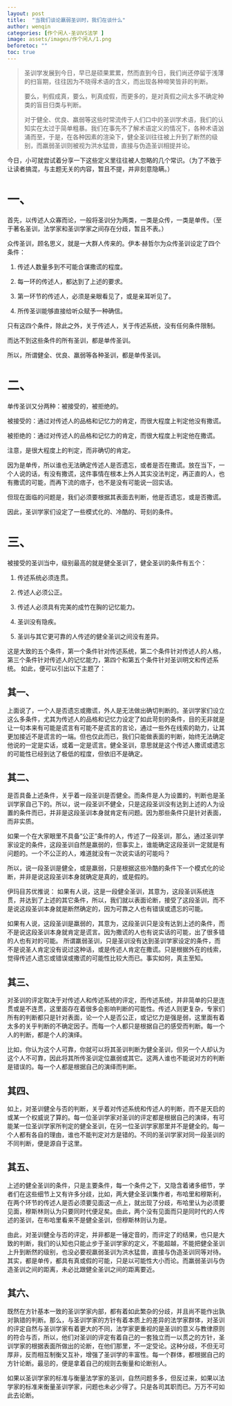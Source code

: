 ```yaml
---
layout: post
title:  "当我们谈论羸弱圣训时，我们在谈什么"
author: wenqin
categories: [作个闲人-圣训VS法学 ]
image: assets/images/作个闲人/1.png
beforetoc: ""
toc: true
---
```


> 圣训学发展到今日，早已是硕果累累，然而直到今日，我们尚还停留于浅薄的扫盲期，往往因为不晓得术语的含义，而出现各种啼笑皆非的判断。
>
> 要么，判假成真，要么，判真成假，而更多的，是对真假之间太多不确定种类的盲目归类与判断。
>
> 对于健全、优良、羸弱等这些时常流传于人们口中的圣训学术语，我们的认知实在太过于简单粗暴。我们在事先不了解术语定义的情况下，各种术语汹涌而至，于是，在各种因素的渲染下，健全圣训往往被上升到了断然的级别，而羸弱圣训则被视为洪水猛兽，直接与伪造圣训相提并论。

今日，小可就尝试着分享一下这些定义里往往被人忽略的几个常识。（为了不致于让读者搞混，与主题无关的内容，暂且不提，并非刻意隐瞒。）
# 一、

首先，以传述人众寡而论，一般将圣训分为两类，一类是众传，一类是单传。（至于著名圣训，法学家和圣训学家之间存在分歧，暂且不表。）

众传圣训，顾名思义，就是一大群人传来的。伊本·赫哲尔为众传圣训设定了四个条件：

1. 传述人数量多到不可能合谋撒谎的程度。

2. 每一环的传述人，都达到了上述的要求。

3. 第一环节的传述人，必须是亲眼看见了，或是亲耳听见了。

4. 所传圣训能够直接给听众赋予一种确信。

只有这四个条件，除此之外，关于传述人，关于传述系统，没有任何条件限制。

而达不到这些条件的所有圣训，都是单传圣训。

所以，所谓健全、优良、羸弱等各种圣训，都是单传圣训。

# 二、

单传圣训又分两种：被接受的，被拒绝的。

被接受的：通过对传述人的品格和记忆力的肯定，而很大程度上判定他没有撒谎。

被拒绝的：通过对传述人的品格和记忆力的肯定，而很大程度上判定他在撒谎。

注意，是很大程度上的判定，而非确切的肯定。

因为是单传，所以谁也无法确定传述人是否遗忘，或者是否在撒谎。放在当下，一个人说的话，有没有撒谎，这件事情在根本上外人其实没法判定，再正直的人，也有撒谎的可能，而再下流的痞子，也不是没有可能说一回实话。

但现在面临的问题是，我们必须要根据其表面去判断，他是否遗忘，或是否撒谎。

因此，圣训学家们设定了一些模式化的、冷酷的、苛刻的条件。

# 三、

被接受的圣训当中，级别最高的就是健全圣训了，健全圣训的条件有五个：

1. 传述系统必须连贯。

2. 传述人必须公正。

3. 传述人必须具有完美的成竹在胸的记忆能力。

4. 圣训没有隐疾。

5. 圣训与其它更可靠的人传述的健全圣训之间没有差异。

这是大致的五个条件，第一个条件针对传述系统，第二个条件针对传述人的人格，第三个条件针对传述人的记忆能力，第四个和第五个条件针对圣训明文和传述系统。
如此，便可以引出以下主题了：

## 其一、

上面说了，一个人是否遗忘或撒谎，外人是无法做出确切判断的。圣训学家们设立这么多条件，尤其为传述人的品格和记忆力设定了如此苛刻的条件，目的无非就是让一句本来有可能是谎言有可能不是谎言的言论，通过一些外在线索的助力，让其更加接近不是谎言的一端。但也仅此而已，我们只能做表面的判断，始终无法确定他说的一定是实话，或着一定是谎言。健全圣训，意思就是这个传述人撒谎或遗忘的可能性已经到达了极低的程度，但依旧不是确定。
 
## 其二、

是否具备上述条件，关乎着一段圣训是否健全。而条件是人为设置的，判断也是圣训学家自己下的。所以，说一段圣训不健全，只是这段圣训没有达到上述的人为设置的条件而已，并非是这段圣训本身就肯定有问题。因为那些条件只是针对表面，而非实质。

如果一个在大家眼里不具备“公正”条件的人，传述了一段圣训，那么，通过圣训学家设定的条件，这段圣训自然是羸弱的，但事实上，谁能确定这段圣训一定就是有问题的。一个不公正的人，难道就没有一次说实话的可能吗？

所以，说一段圣训是健全，或是羸弱，只是根据这些冷酷的条件下一个模式化的论断，并非是说这段圣训本身就确定是真的，或是假的。

伊玛目苏优推说：
如果有人说，这是一段健全圣训，其意为，这段圣训系统连贯，并达到了上述的其它条件，所以，我们就以表面论断，接受了这段圣训，而不是说这段圣训本身就是断然确定的，因为可靠之人也有错误或遗忘的可能。

如果有人说，这段圣训是羸弱的，其意为，这段圣训只是没有达到上述的条件，而不是说这段圣训本身就肯定是谎言。因为撒谎的人也有说实话的可能，出了很多错的人也有对的可能。
所谓羸弱圣训，只是圣训没有达到圣训学家设定的条件，而不是说圣人肯定没有说过这种话，或是传述人肯定在撒谎。只是根据外在的线索，觉得传述人遗忘或错误或撒谎的可能性比较大而已。事实如何，真主至知。

 
## 其三、

对圣训的评定取决于对传述人和传述系统的评定，而传述系统，并非简单的只是连贯或是不连贯，这里面存在着很多会影响判断的可能性。传述人则更复杂，专家们所有的判断都只是针对表面，论一个人是否公正，或记忆力是强是弱，这里面有着太多的关乎判断的不确定因子。而每一个人都只是根据自己的感受而判断。每一个人的判断，都是个人的演绎。

比如，你认为这个人可靠，你就可以将其圣训判断为健全圣训，但另一个人却认为这个人不可靠，因此将其所传圣训定位羸弱或其它。这两人谁也不能说对方的判断是错误的。每一个人都是根据自己的演绎而判断。
 
## 其四、

如上，对圣训健全与否的判断，关乎着对传述系统和传述人的判断，而不是天启的或某一个权威说了算的。每一位圣训学家对圣训的评定都是根据自己的演绎，有可能某一位圣训学家所判定的健全圣训，在另一位圣训学家那里并不是健全的。每一个人都有各自的理由，谁也不能判定对方是错的。不同的圣训学家对同一段圣训的不同判断，便是源自于这里。
 
## 其五、

上述的健全圣训的条件，只是主要条件，每一个条件之下，又隐含着诸多细节，学者们在这些细节上又有许多分歧，比如，两大健全圣训集作者，布哈里和穆斯利，在两个环节的传述人是否必须要见面这一点上，就出现了分歧，布哈里认为必须要见面，穆斯林则认为只要同时代便足矣。由此，两个没有见面而只是同时代的人传述的圣训，在布哈里看来不是健全圣训，但穆斯林则认为是。

由此，对圣训健全与否的评定，并非都是一锤定音的，而评定了的结果，也只是大致的判断，我们的认知也只能止步于圣训学家的定义，不能超越，不能把健全圣训上升到断然的级别，也没必要视羸弱圣训为洪水猛兽，直接与伪造圣训同等对待。其实，都是单传，都具有真或假的可能，只是以可能性大小而论。而羸弱圣训与伪造圣训之间的距离，未必比跟健全圣训之间的距离要近。
 
## 其六、

既然在方针基本一致的圣训学家内部，都有着如此繁杂的分歧，并且尚不能作出孰对孰错的判断。那么，与圣训学家的方针有着本质上的差异的法学家群体，对圣训的评定自然与圣训学家有着更大的不同，法学家更重视的是圣训的意义与教律原则的符合与否，所以，他们对圣训的评定有着自己的一套独立而一以贯之的方针，圣训学家的根据表面所做出的论断，在他们那里，不一定受论。这种分歧，不但无可厚非，反而相互制衡又互补，增强了圣训学的丰富性。每一个群体，都根据自己的方针论断。最忌的，便是拿着自己的规则去衡量和论断别人。

如果以圣训学家的标准与衡量法学家的圣训，自然问题多多，但反过来，如果以法学家的标准来衡量圣训学家，问题也未必少得了。只是各司其职而已。万万不可如此去论断。
